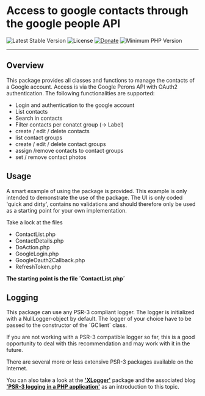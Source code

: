 # Access to google contacts through the google people API

 ![Latest Stable Version](https://img.shields.io/badge/release-v1.0.0-brightgreen.svg)
 ![License](https://img.shields.io/packagist/l/gomoob/php-pushwoosh.svg) 
 [![Donate](https://img.shields.io/static/v1?label=donate&message=PayPal&color=orange)](https://www.paypal.me/SKientzler/5.00EUR)
 ![Minimum PHP Version](https://img.shields.io/badge/php-%3E%3D%207.4-8892BF.svg)
 
----------
## Overview

This package provides all classes and functions to manage the contacts of a Google account.
Access is via the Google Perons API with OAuth2 authentication.
The following functionalities are supported:
- Login and authentication to the google account
- List contacts
- Search in contacts
- Filter contacts per conatct group (-> Label)
- create / edit / delete contacts
- list contact groups
- create / edit / delete contact groups
- assign /remove contacts to contact groups
- set / remove contact photos

## Usage
A smart example of using the package is provided. This example is only intended to demonstrate 
the use of the package. The UI is only coded 'quick and dirty', contains no validations and should
therefore only be used as a starting point for your own implementation.

Take a lock at the files
- ContactList.php
- ContactDetails.php
- DoAction.php
- GoogleLogin.php
- GoogleOauth2Callback.php
- RefreshToken.php

**The starting point is the file ´ContactList.php´**

## Logging
This package can use any PSR-3 compliant logger. The logger is initialized with a NullLogger-object 
by default. The logger of your choice have to be passed to the constructor of the ´GClient´ class. 

If you are not working with a PSR-3 compatible logger so far, this is a good opportunity 
to deal with this recommendation and may work with it in the future.  

There are several more or less extensive PSR-3 packages available on the Internet.  

You can also take a look at the 
 [**'XLogger'**](https://www.phpclasses.org/package/11743-PHP-Log-events-to-browser-console-text-and-XML-files.html)
package and the associated blog
 [**'PSR-3 logging in a PHP application'**](https://www.phpclasses.org/blog/package/11743/post/1-PSR3-logging-in-a-PHP-application.html)
as an introduction to this topic.

